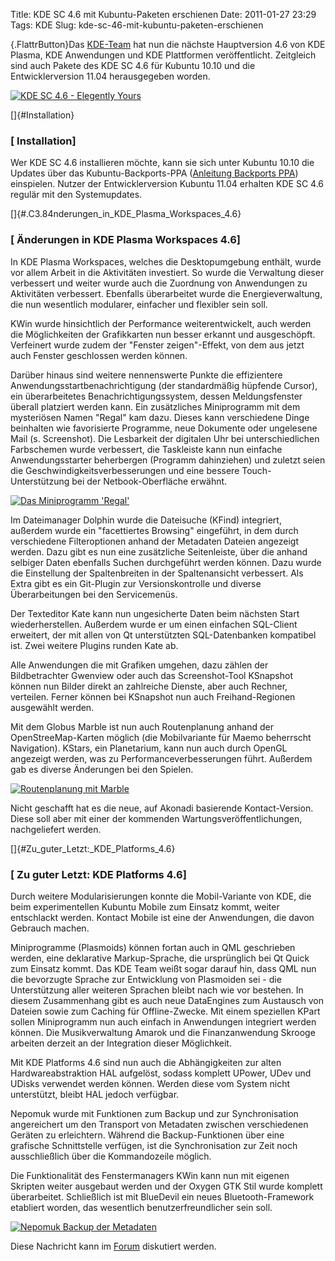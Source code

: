 Title: KDE SC 4.6 mit Kubuntu-Paketen erschienen
Date: 2011-01-27 23:29
Tags: KDE
Slug: kde-sc-46-mit-kubuntu-paketen-erschienen

[](http://www.kubuntu-de.org/nachrichten/software/kde/2054-kde-sc-4-6-mit-kubuntu-paketen-erschienen){.FlattrButton}Das
[KDE-Team](http://www.kde.org "http://www.kde.org") hat nun die nächste
Hauptversion 4.6 von KDE Plasma, KDE Anwendungen und KDE Plattformen
veröffentlicht. Zeitgleich sind auch Pakete des KDE SC 4.6 für Kubuntu
10.10 und die Entwicklerversion 11.04 herausgegeben worden.


[![KDE SC 4.6 - Elegently
Yours](http://wiki.kubuntu-de.org/images/Kde-sc-4.6.png)](http://www.kubuntu-de.org/nachrichten/software/kde/2054-kde-sc-4-6-mit-kubuntu-paketen-erschienen)


[]{#Installation}  

### [ Installation]


Wer KDE SC 4.6 installieren möchte, kann sie sich unter Kubuntu 10.10
die Updates über das Kubuntu-Backports-PPA ([Anleitung Backports
PPA](http://wiki.kubuntu-de.org/Installation/Upgrade/Kubuntu_10.10_auf_KDE_4.6_aktualisieren "http://wiki.kubuntu-de.org/Installation/Upgrade/Kubuntu_10.10_auf_KDE_4.6_aktualisieren"))
einspielen. Nutzer der Entwicklerversion Kubuntu 11.04 erhalten KDE SC
4.6 regulär mit den Systemupdates.


<!--break--><!--break-->

[]{#.C3.84nderungen_in_KDE_Plasma_Workspaces_4.6}  

### [ Änderungen in KDE Plasma Workspaces 4.6]


In KDE Plasma Workspaces, welches die Desktopumgebung enthält, wurde vor
allem Arbeit in die Aktivitäten investiert. So wurde die Verwaltung
dieser verbessert und weiter wurde auch die Zuordnung von Anwendungen zu
Aktivitäten verbessert. Ebenfalls überarbeitet wurde die
Energieverwaltung, die nun wesentlich modularer, einfacher und flexibler
sein soll.


KWin wurde hinsichtlich der Performance weiterentwickelt, auch werden
die Möglichkeiten der Grafikkarten nun besser erkannt und ausgeschöpft.
Verfeinert wurde zudem der "Fenster zeigen"-Effekt, von dem aus jetzt
auch Fenster geschlossen werden können.


Darüber hinaus sind weitere nennenswerte Punkte die effizientere
Anwendungsstartbenachrichtigung (der standardmäßig hüpfende Cursor), ein
überarbeitetes Benachrichtigungssystem, dessen Meldungsfenster überall
platziert werden kann. Ein zusätzliches Miniprogramm mit dem mysteriösen
Namen "Regal" kam dazu. Dieses kann verschiedene Dinge beinhalten wie
favorisierte Programme, neue Dokumente oder ungelesene Mail (s.
Screenshot). Die Lesbarkeit der digitalen Uhr bei unterschiedlichen
Farbschemen wurde verbessert, die Taskleiste kann nun einfache
Anwendungsstarter beherbergen (Programm dahinziehen) und zuletzt seien
die Geschwindigkeitsverbesserungen und eine bessere Touch-Unterstützung
bei der Netbook-Oberfläche erwähnt.


[![Das Miniprogramm
'Regal'](http://wiki.kubuntu-de.org/images/Regal-Miniprogramm-sm.png)](http://wiki.kubuntu-de.org/images/Regal-Miniprogramm.png "Zur Großansicht")


Im Dateimanager Dolphin wurde die Dateisuche (KFind) integriert,
außerdem wurde ein "facettiertes Browsing" eingeführt, in dem durch
verschiedene Filteroptionen anhand der Metadaten Dateien angezeigt
werden. Dazu gibt es nun eine zusätzliche Seitenleiste, über die anhand
selbiger Daten ebenfalls Suchen durchgeführt werden können. Dazu wurde
die Einstellung der Spaltenbreiten in der Spaltenansicht verbessert. Als
Extra gibt es ein Git-Plugin zur Versionskontrolle und diverse
Überarbeitungen bei den Servicemenüs.


Der Texteditor Kate kann nun ungesicherte Daten beim nächsten Start
wiederherstellen. Außerdem wurde er um einen einfachen SQL-Client
erweitert, der mit allen von Qt unterstützten SQL-Datenbanken kompatibel
ist. Zwei weitere Plugins runden Kate ab.


Alle Anwendungen die mit Grafiken umgehen, dazu zählen der
Bildbetrachter Gwenview oder auch das Screenshot-Tool KSnapshot können
nun Bilder direkt an zahlreiche Dienste, aber auch Rechner, verteilen.
Ferner können bei KSnapshot nun auch Freihand-Regionen ausgewählt
werden.


Mit dem Globus Marble ist nun auch Routenplanung anhand der
OpenStreeMap-Karten möglich (die Mobilvariante für Maemo beherrscht
Navigation). KStars, ein Planetarium, kann nun auch durch OpenGL
angezeigt werden, was zu Performanceverbesserungen führt. Außerdem gab
es diverse Änderungen bei den Spielen.


[![Routenplanung mit
Marble](http://wiki.kubuntu-de.org/images/Marble-Routenplaner-sm.png)](http://wiki.kubuntu-de.org/images/Marble-Routenplaner.png "Zur Großansicht")


Nicht geschafft hat es die neue, auf Akonadi basierende Kontact-Version.
Diese soll aber mit einer der kommenden Wartungsveröffentlichungen,
nachgeliefert werden.


[]{#Zu_guter_Letzt:_KDE_Platforms_4.6}  

### [ Zu guter Letzt: KDE Platforms 4.6]


Durch weitere Modularisierungen konnte die Mobil-Variante von KDE, die
beim experimentellen Kubuntu Mobile zum Einsatz kommt, weiter
entschlackt werden. Kontact Mobile ist eine der Anwendungen, die davon
Gebrauch machen.


Miniprogramme (Plasmoids) können fortan auch in QML geschrieben werden,
eine deklarative Markup-Sprache, die ursprünglich bei Qt Quick zum
Einsatz kommt. Das KDE Team weißt sogar darauf hin, dass QML nun die
bevorzugte Sprache zur Entwicklung von Plasmoiden sei - die
Unterstützung aller weiteren Sprachen bleibt nach wie vor bestehen. In
diesem Zusammenhang gibt es auch neue DataEngines zum Austausch von
Dateien sowie zum Caching für Offline-Zwecke. Mit einem speziellen KPart
sollen Miniprogramm nun auch einfach in Anwendungen integriert werden
können. Die Musikverwaltung Amarok und die Finanzanwendung Skrooge
arbeiten derzeit an der Integration dieser Möglichkeit.


Mit KDE Platforms 4.6 sind nun auch die Abhängigkeiten zur alten
Hardwareabstraktion HAL aufgelöst, sodass komplett UPower, UDev und
UDisks verwendet werden können. Werden diese vom System nicht
unterstützt, bleibt HAL jedoch verfügbar.


Nepomuk wurde mit Funktionen zum Backup und zur Synchronisation
angereichert um den Transport von Metadaten zwischen verschiedenen
Geräten zu erleichtern. Während die Backup-Funktionen über eine
grafische Schnittstelle verfügen, ist die Synchronisation zur Zeit noch
ausschließlich über die Kommandozeile möglich.


Die Funktionalität des Fenstermanagers KWin kann nun mit eigenen
Skripten weiter ausgebaut werden und der Oxygen GTK Stil wurde komplett
überarbeitet. Schließlich ist mit BlueDevil ein neues
Bluetooth-Framework etabliert worden, das wesentlich
benutzerfreundlicher sein soll.


[![Nepomuk Backup der
Metadaten](http://wiki.kubuntu-de.org/images/Nepomuk-Backup-sm.png)](http://wiki.kubuntu-de.org/images/Nepomuk-Backup.png "Zur Großansicht")


Diese Nachricht kann im
[Forum](http://forum.kubuntu-de.org/index.php?board=1.0 "http://forum.kubuntu-de.org/index.php?board=1.0")
diskutiert werden.



